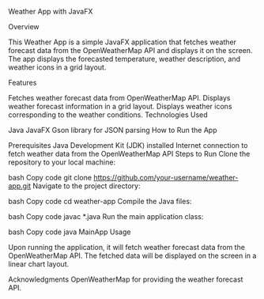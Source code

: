 Weather App with JavaFX

Overview

This Weather App is a simple JavaFX application that fetches weather forecast data from the OpenWeatherMap API and displays it on the screen. The app displays the forecasted temperature, weather description, and weather icons in a grid layout.

Features

Fetches weather forecast data from OpenWeatherMap API.
Displays weather forecast information in a grid layout.
Displays weather icons corresponding to the weather conditions.
Technologies Used

Java
JavaFX
Gson library for JSON parsing
How to Run the App

Prerequisites
Java Development Kit (JDK) installed
Internet connection to fetch weather data from the OpenWeatherMap API
Steps to Run
Clone the repository to your local machine:

bash
Copy code
git clone https://github.com/your-username/weather-app.git
Navigate to the project directory:

bash
Copy code
cd weather-app
Compile the Java files:

bash
Copy code
javac *.java
Run the main application class:

bash
Copy code
java MainApp
Usage

Upon running the application, it will fetch weather forecast data from the OpenWeatherMap API.
The fetched data will be displayed on the screen in a linear chart layout.

Acknowledgments
OpenWeatherMap for providing the weather forecast API.
